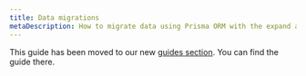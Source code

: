 ```yaml
---
title: Data migrations
metaDescription: How to migrate data using Prisma ORM with the expand and contract pattern.
---
```


This guide has been moved to our new [guides section](/guides/data-migration). You can find the guide there.